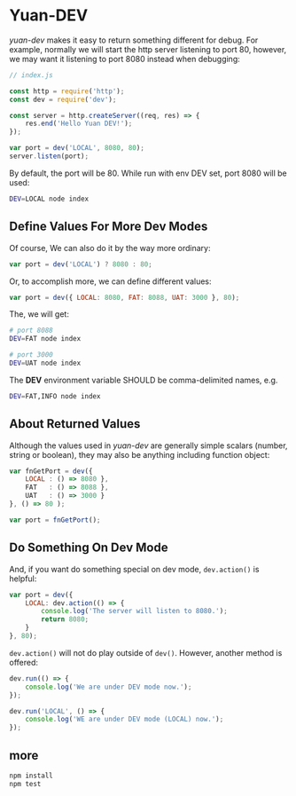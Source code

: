 #	Yuan-DEV

*yuan-dev* makes it easy to return something different for debug. For example, normally we will start the http server listening to port 80, however, we may want it listening to port 8080 instead when debugging:

```javascript
// index.js

const http = require('http');
const dev = require('dev');

const server = http.createServer((req, res) => {
	res.end('Hello Yuan DEV!');
});

var port = dev('LOCAL', 8080, 80);
server.listen(port);
```

By default, the port will be 80. While run with env DEV set, port 8080 will be used:

```bash
DEV=LOCAL node index
```

##	Define Values For More Dev Modes

Of course, We can also do it by the way more ordinary:

```javascript
var port = dev('LOCAL') ? 8080 : 80;
```

Or, to accomplish more, we can define different values:

```javascript
var port = dev({ LOCAL: 8080, FAT: 8088, UAT: 3000 }, 80);
```

The, we will get:

```bash
# port 8088
DEV=FAT node index

# port 3000
DEV=UAT node index
```

The __DEV__ environment variable SHOULD be comma-delimited names, e.g.
```bash
DEV=FAT,INFO node index
```

##	About Returned Values

Although the values used in *yuan-dev*  are generally simple scalars (number, string or boolean), they may also be anything including function object:

```javascript
var fnGetPort = dev({
	LOCAL : () => 8080 },
	FAT   : () => 8088 },
	UAT   : () => 3000 }
}, () => 80 );

var port = fnGetPort();
```

##	Do Something On Dev Mode

And, if you want do something special on dev mode, ```dev.action()``` is helpful:

```javascript
var port = dev({
	LOCAL: dev.action(() => {
		console.log('The server will listen to 8080.');
		return 8080;
	}
}, 80);
```

```dev.action()``` will not do play outside of ```dev()```. However, another method is offered:

```javascript
dev.run(() => {
	console.log('We are under DEV mode now.');
});

dev.run('LOCAL', () => {
	console.log('WE are under DEV mode (LOCAL) now.');
});
```

##	more

```bash
npm install
npm test
```
